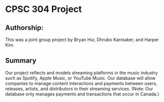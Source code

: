 # CPSC 304 Project

## Authorship:
This was a joint group project by Bryan Hui, Dhrubo Karmaker, and Harper Kim.

## Summary
Our project reflects and models streaming platforms in the music industry such as Spotify, Apple
Music, or YouTube Music. Our database will allow companies to manage content interactions
and payments between users, releases, artists, and distributors in their streaming services.
(Note: Our database only manages payments and transactions that occur in Canada.)
